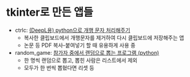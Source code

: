 # tkinter로 만든 앱들

- ctrlc: [(DeepL용) python으로 개행 문자 처리해주기](https://boksup.tistory.com/29)
    - 복사한 클립보드에서 개행문자를 제거하여 다시 클립보드에 저장해주는 앱
    - 논문 등 PDF 복사-붙여넣기 할 때 유용하게 사용 중
- random_game: [참가자 중에서 랜덤으로 뽑는 프로그램 (python)](https://boksup.tistory.com/31)
    - 한 명씩 랜덤으로 뽑고, 뽑힌 사람은 리스트에서 제외
    - 모두가 한 번씩 뽑혔다면 리셋 등
